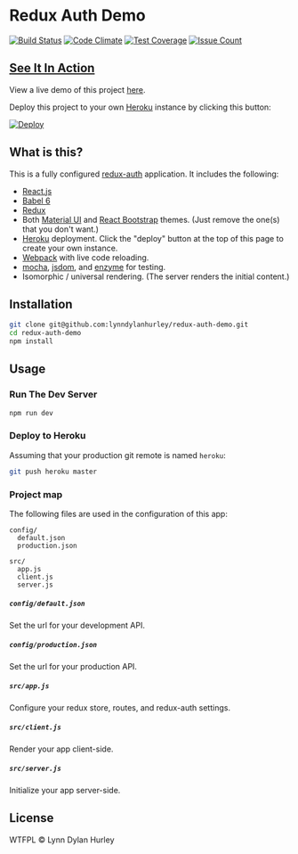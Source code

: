 # Redux Auth Demo
[![Build Status](https://travis-ci.org/lynndylanhurley/redux-auth-demo.svg?branch=master)](https://travis-ci.org/lynndylanhurley/redux-auth-demo)
[![Code Climate](https://codeclimate.com/repos/578c07c7d63f0461d900609d/badges/d25442d79c2bc9985b6a/gpa.svg)](https://codeclimate.com/repos/578c07c7d63f0461d900609d/feed)
[![Test Coverage](https://codeclimate.com/repos/578c07c7d63f0461d900609d/badges/d25442d79c2bc9985b6a/coverage.svg)](https://codeclimate.com/repos/578c07c7d63f0461d900609d/coverage)
[![Issue Count](https://codeclimate.com/repos/578c07c7d63f0461d900609d/badges/d25442d79c2bc9985b6a/issue_count.svg)](https://codeclimate.com/repos/578c07c7d63f0461d900609d/feed)

## [See It In Action][demo]

View a live demo of this project [here][demo].

Deploy this project to your own [Heroku][heroku] instance by clicking this button:

[![Deploy](https://www.herokucdn.com/deploy/button.svg)](https://heroku.com/deploy?template=https://github.com/lynndylanhurley/redux-auth-demo)

## What is this?

This is a fully configured [redux-auth][redux-auth] application. It includes the following:

* [React.js][react]
* [Babel 6][babel]
* [Redux][redux]
* Both [Material UI][material-ui] and [React Bootstrap][react-bootstrap] themes. (Just remove the one(s) that you don't want.)
* [Heroku][heroku] deployment. Click the "deploy" button at the top of this page to create your own instance.
* [Webpack][webpack] with live code reloading.
* [mocha][mocha], [jsdom][jsdom], and [enzyme][enzyme] for testing.
* Isomorphic / universal rendering. (The server renders the initial content.)

## Installation

~~~sh
git clone git@github.com:lynndylanhurley/redux-auth-demo.git
cd redux-auth-demo
npm install
~~~

## Usage

### Run The Dev Server

~~~sh
npm run dev
~~~

### Deploy to Heroku

Assuming that your production git remote is named `heroku`:

~~~sh
git push heroku master
~~~

### Project map

The following files are used in the configuration of this app:

~~~
config/
  default.json
  production.json

src/
  app.js
  client.js
  server.js
~~~

##### `config/default.json`
Set the url for your development API.

##### `config/production.json`
Set the url for your production API.

##### `src/app.js`
Configure your redux store, routes, and redux-auth settings.

##### `src/client.js`
Render your app client-side.

##### `src/server.js`
Initialize your app server-side.

## License

WTFPL © Lynn Dylan Hurley

[demo]: http://redux-auth.herokuapp.com
[heroku]: http://heroku.com/
[redux-auth]: https://github.com/lynndylanhurley/redux-auth
[react]: https://facebook.github.io/react
[material-ui]: http://www.material-ui.com
[react-bootstrap]: https://react-bootstrap.github.io
[webpack]: https://webpack.github.io
[redux]: https://github.com/rackt/redux
[babel]: https://babeljs.io
[mocha]: https://mochajs.org/
[enzyme]: https://github.com/airbnb/enzyme
[jsdom]: https://github.com/tmpvar/jsdom
